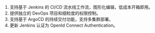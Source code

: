 1. 支持基于 Jenkins 的 CI/CD 流水线工作流，图形化编辑，低成本开箱即用。
2. 提供独立的 DevOps 项目和细粒度的权限控制。
3. 支持基于 ArgoCD 的持续交付功能，支持多集群部署。
4. 更新 Jenkins 认证为 OpenId Connect Authentication。